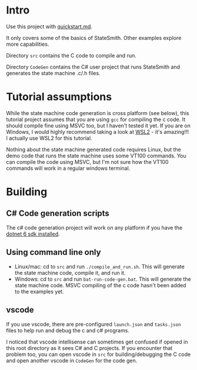 # Intro
Use this project with [quickstart.md](../../docs/quickstart1/quick-start.md).

It only covers some of the basics of StateSmith. Other examples explore more capabilities.

Directory `src` contains the C code to compile and run.

Directory `CodeGen` contains the C# user project that runs StateSmith and generates the state machine .c/.h files.


# Tutorial assumptions

While the state machine code generation is cross platform (see below), this tutorial project assumes that you are using `gcc` for compiling the c code. It should compile fine using MSVC too, but I haven't tested it yet. If you are on Windows, I would highly recommend taking a look at [WSL2](https://learn.microsoft.com/en-us/windows/wsl/install) - it's amazing!!! I actually use WSL2 for this tutorial.

Nothing about the state machine generated code requires Linux, but the demo code that runs the state machine uses some VT100 commands. You can compile the code using MSVC, but I'm not sure how the VT100 commands will work in a regular windows terminal.


# Building

## C# Code generation scripts
The c# code generation project will work on any platform if you have the [dotnet 6 sdk installed](https://dotnet.microsoft.com/en-us/download/dotnet/sdk-for-vs-code).

## Using command line only
- Linux/mac: cd to `src` and run `./compile_and_run.sh`. This will generate the state machine code, compile it, and run it.
- Windows: cd to `src` and run `bat-run-code-gen.bat`. This will generate the state machine code. MSVC compiling of the c code hasn't been added to the examples yet.

## vscode
If you use vscode, there are pre-configured `launch.json` and `tasks.json` files to help run and debug the c and c# programs.

I noticed that vscode intellisense can sometimes get confused if opened in this root directory as it sees C# and C projects.
If you encounter that problem too, you can open vscode in `src` for building/debugging the C code and open another vscode in `CodeGen` for the code gen.

